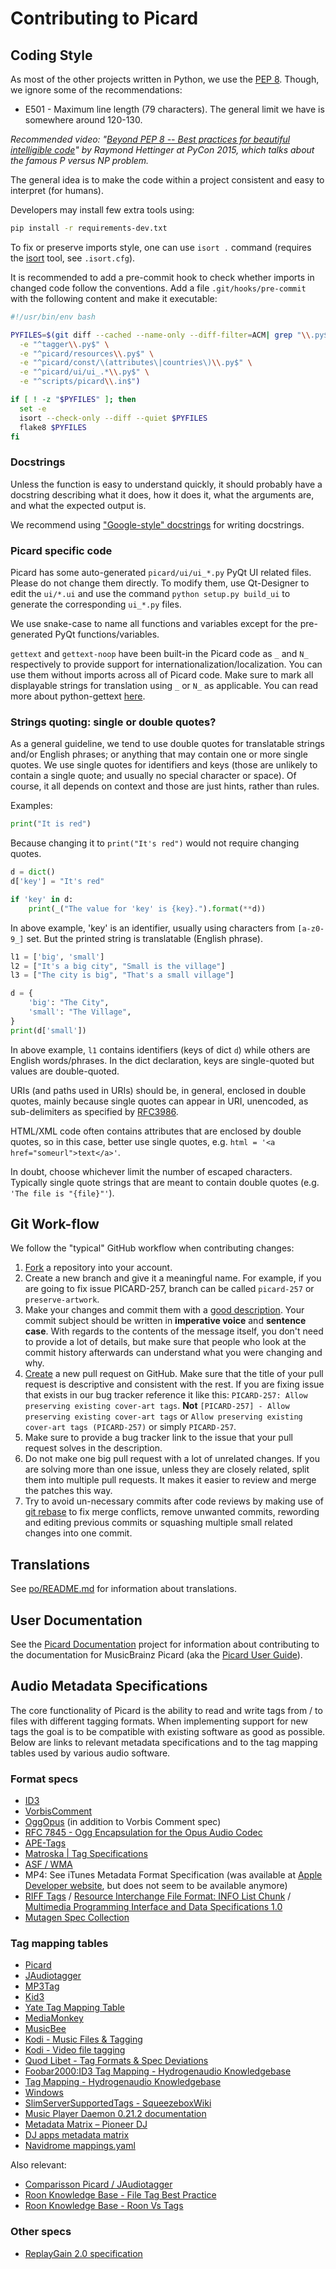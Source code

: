 # Contributing to Picard

## Coding Style

As most of the other projects written in Python, we use the [PEP 8](https://www.python.org/dev/peps/pep-0008/). Though, we ignore some of the recommendations:

- E501 - Maximum line length (79 characters). The general limit we have is somewhere around 120-130.

*Recommended video: "[Beyond PEP 8 -- Best practices for beautiful intelligible code](https://www.youtube.com/watch?v=wf-BqAjZb8M)" by Raymond Hettinger at PyCon 2015, which talks about the famous P versus NP problem.*

The general idea is to make the code within a project consistent and easy to interpret (for humans).

Developers may install few extra tools using:

```bash
pip install -r requirements-dev.txt
```

To fix or preserve imports style, one can use `isort .` command (requires the [isort](https://github.com/PyCQA/isort) tool, see `.isort.cfg`).

It is recommended to add a pre-commit hook to check whether imports in changed code
follow the conventions. Add a file `.git/hooks/pre-commit` with the following content
and make it executable:

```bash
#!/usr/bin/env bash

PYFILES=$(git diff --cached --name-only --diff-filter=ACM| grep "\\.py$" | grep --invert-match \
  -e "^tagger\\.py$" \
  -e "^picard/resources\\.py$" \
  -e "^picard/const/\(attributes\|countries\)\\.py$" \
  -e "^picard/ui/ui_.*\\.py$" \
  -e "^scripts/picard\\.in$")

if [ ! -z "$PYFILES" ]; then
  set -e
  isort --check-only --diff --quiet $PYFILES
  flake8 $PYFILES
fi
```


### Docstrings

Unless the function is easy to understand quickly, it should probably have a docstring describing what it does, how it does it, what the arguments are, and what the expected output is.

We recommend using ["Google-style" docstrings](https://google.github.io/styleguide/pyguide.html?showone=Comments#38-comments-and-docstrings) for writing docstrings.


### Picard specific code

Picard has some auto-generated `picard/ui/ui_*.py` PyQt UI related files. Please do not change them directly. To modify them, use Qt-Designer to edit the `ui/*.ui` and use the command `python setup.py build_ui` to generate the corresponding `ui_*.py` files.

We use snake-case to name all functions and variables except for the pre-generated PyQt functions/variables.

`gettext` and `gettext-noop` have been built-in the Picard code as `_` and `N_` respectively to provide support for internationalization/localization. You can use them without imports across all of Picard code. Make sure to mark all displayable strings for translation using `_` or `N_` as applicable. You can read more about python-gettext [here](https://docs.python.org/2/library/gettext.html).

### Strings quoting: single or double quotes?

As a general guideline, we tend to use double quotes for translatable strings and/or English phrases; or anything that may contain one or more single quotes.
We use single quotes for identifiers and keys (those are unlikely to contain a single quote; and usually no special character or space).
Of course, it all depends on context and those are just hints, rather than rules.

Examples:

```python
print("It is red")
```

Because changing it to `print("It's red")` would not require changing quotes.

```python
d = dict()
d['key'] = "It's red"

if 'key' in d:
    print(_("The value for 'key' is {key}.").format(**d))

```

In above example, 'key' is an identifier, usually using characters from `[a-z0-9_]` set.
But the printed string is translatable (English phrase).

```python
l1 = ['big', 'small']
l2 = ["It's a big city", "Small is the village"]
l3 = ["The city is big", "That's a small village"]

d = {
    'big': "The City",
    'small': "The Village",
}
print(d['small'])
```

In above example, `l1` contains identifiers (keys of dict `d`) while others are English words/phrases.
In the dict declaration, keys are single-quoted but values are double-quoted.

URIs (and paths used in URIs) should be, in general, enclosed in double quotes,
mainly because single quotes can appear in URI, unencoded, as sub-delimiters as specified
by [RFC3986](https://www.rfc-editor.org/rfc/rfc3986#section-2.2).

HTML/XML code often contains attributes that are enclosed by double quotes, so in this case,
better use single quotes, e.g. `html = '<a href="someurl">text</a>'`.

In doubt, choose whichever limit the number of escaped characters.
Typically single quote strings that are meant to contain double quotes (e.g. `'The file is "{file}"'`).


## Git Work-flow

We follow the "typical" GitHub workflow when contributing changes:

1. [Fork](https://help.github.com/articles/fork-a-repo/) a repository into your account.
2. Create a new branch and give it a meaningful name. For example, if you are going to fix issue PICARD-257, branch can be called `picard-257` or `preserve-artwork`.
3. Make your changes and commit them with a [good description](https://tbaggery.com/2008/04/19/a-note-about-git-commit-messages.html). Your commit subject should be written in **imperative voice** and **sentence case**. With regards to the contents of the message itself, you don't need to provide a lot of details, but make sure that people who look at the commit history afterwards can understand what you were changing and why.
4. [Create](https://help.github.com/articles/creating-a-pull-request/) a new pull request on GitHub. Make sure that the title of your pull request is descriptive and consistent with the rest. If you are fixing issue that exists in our bug tracker reference it like this: `PICARD-257: Allow preserving existing cover-art tags`. **Not** `[PICARD-257] - Allow preserving existing cover-art tags` or `Allow preserving existing cover-art tags (PICARD-257)` or simply `PICARD-257`.
5. Make sure to provide a bug tracker link to the issue that your pull request solves in the description.
6. Do not make one big pull request with a lot of unrelated changes. If you are solving more than one issue, unless they are closely related, split them into multiple pull requests. It makes it easier to review and merge the patches this way.
7. Try to avoid un-necessary commits after code reviews by making use of [git rebase](https://help.github.com/articles/about-git-rebase/) to fix merge conflicts, remove unwanted commits, rewording and editing previous commits or squashing multiple small related changes into one commit.

## Translations

See [po/README.md](./po/README.md) for information about translations.


## User Documentation

See the [Picard Documentation](https://github.com/metabrainz/picard-docs/blob/master/.github/CONTRIBUTING.md) project for information about contributing to the documentation for MusicBrainz Picard (aka the [Picard User Guide](https://picard-docs.musicbrainz.org)).


## Audio Metadata Specifications

The core functionality of Picard is the ability to read and write tags from / to files
with different tagging formats. When implementing support for new tags the goal is to
be compatible with existing software as good as possible. Below are links to relevant
metadata specifications and to the tag mapping tables used by various audio software.

### Format specs
- [ID3](https://github.com/id3/ID3v2.4)
- [VorbisComment](https://wiki.xiph.org/VorbisComment)
- [OggOpus](https://wiki.xiph.org/OggOpus#Comment_Header) (in addition to Vorbis Comment spec)
- [RFC 7845 - Ogg Encapsulation for the Opus Audio Codec](https://tools.ietf.org/html/rfc7845#section-5.2.1)
- [APE-Tags](http://wiki.hydrogenaud.io/index.php?title=APE_key)
- [Matroska \| Tag Specifications](https://www.matroska.org/technical/specs/tagging/index.html)
- [ASF / WMA](http://msdn.microsoft.com/en-us/library/ms867702.aspx)
- MP4: See iTunes Metadata Format Specification (was available at [Apple Developer website](https://developer.apple.com/), but does not seem to be available anymore)
- [RIFF Tags](https://exiftool.org/TagNames/RIFF.html) / [Resource Interchange File Format: INFO List Chunk](https://www.tactilemedia.com/info/MCI_Control_Info.html) / [Multimedia Programming Interface and Data Specifications 1.0](http://www-mmsp.ece.mcgill.ca/Documents/AudioFormats/WAVE/Docs/riffmci.pdf)
- [Mutagen Spec Collection](https://mutagen-specs.readthedocs.io/en/latest/)


### Tag mapping tables
- [Picard](https://picard-docs.musicbrainz.org/en/appendices/tag_mapping.html)
- [JAudiotagger](http://www.jthink.net/jaudiotagger/tagmapping.html)
- [MP3Tag](https://help.mp3tag.de/main_tags.html)
- [Kid3](https://kid3.sourceforge.io/kid3_en.html#frame-list)
- [Yate Tag Mapping Table](https://2manyrobots.com/YateResources/InAppHelp/TagMappingTable.html)
- [MediaMonkey](https://www.mediamonkey.com/sw/webhelp/frame/index.html?abouttrackproperties.htm)
- [MusicBee](http://musicbee.wikia.com/wiki/Tag)
- [Kodi - Music Files & Tagging](https://kodi.wiki/view/Music_tagging#Tags_Kodi_reads)
- [Kodi - Video file tagging](https://kodi.wiki/view/Video_file_tagging#MP4_tag_options)
- [Quod Libet - Tag Formats & Spec Deviations](https://quodlibet.readthedocs.io/en/latest/development/formats.html)
- [Foobar2000:ID3 Tag Mapping - Hydrogenaudio Knowledgebase](https://wiki.hydrogenaud.io/index.php?title=Foobar2000:ID3_Tag_Mapping)
- [Tag Mapping - Hydrogenaudio Knowledgebase](https://wiki.hydrogenaud.io/index.php?title=Tag_Mapping)
- [Windows](https://docs.microsoft.com/en-US/windows/win32/wmformat/id3-tag-support)
- [SlimServerSupportedTags - SqueezeboxWiki](http://wiki.slimdevices.com/index.php/SlimServerSupportedTags)
- [Music Player Daemon 0.21.2 documentation](https://mpd.readthedocs.io/en/stable/protocol.html#tags)
- [Metadata Matrix – Pioneer DJ](https://forums.pioneerdj.com/hc/en-us/articles/360024701851-Metadata-Matrix)
- [DJ apps metadata matrix](https://docs.google.com/spreadsheets/d/1zhIJPOtYIueV72Gd81aVnbSa6dIA-azq9fnGC2rHUzo/edit?usp=sharing)
- [Navidrome mappings.yaml](https://github.com/navidrome/navidrome/blob/master/resources/mappings.yaml)

Also relevant:

- [Comparisson Picard / JAudiotagger](https://docs.google.com/spreadsheets/d/1afugW3R1FRDN-mwt5SQLY4R7aLAu3RqzjN3pR1497Ok/edit#gid=0)
- [Roon Knowledge Base - File Tag Best Practice](https://kb.roonlabs.com/File_Tag_Best_Practice)
- [Roon Knowledge Base - Roon Vs Tags](https://kb.roonlabs.com/Roon_Vs_Tags)


### Other specs

- [ReplayGain 2.0 specification](http://wiki.hydrogenaud.io/index.php?title=ReplayGain_2.0_specification)
